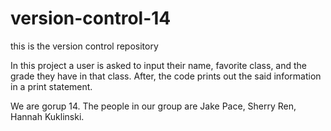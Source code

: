 # version-control-14
this is the version control repository

In this project a user is asked to input their name, favorite class, and the grade they have in that class. After, the code prints out the said information in a print statement.

We are gorup 14. The people in our group are Jake Pace, Sherry Ren, Hannah Kuklinski.
